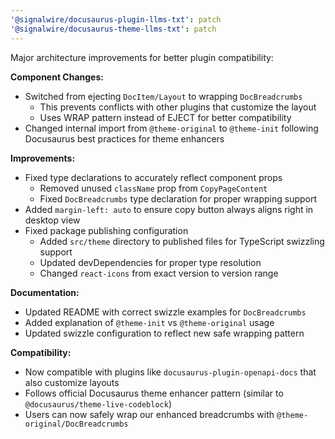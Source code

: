 ```yaml
---
'@signalwire/docusaurus-plugin-llms-txt': patch
'@signalwire/docusaurus-theme-llms-txt': patch
---
```


Major architecture improvements for better plugin compatibility:

**Component Changes:**

- Switched from ejecting `DocItem/Layout` to wrapping `DocBreadcrumbs`
  - This prevents conflicts with other plugins that customize the layout
  - Uses WRAP pattern instead of EJECT for better compatibility
- Changed internal import from `@theme-original` to `@theme-init` following Docusaurus best
  practices for theme enhancers

**Improvements:**

- Fixed type declarations to accurately reflect component props
  - Removed unused `className` prop from `CopyPageContent`
  - Fixed `DocBreadcrumbs` type declaration for proper wrapping support
- Added `margin-left: auto` to ensure copy button always aligns right in desktop view
- Fixed package publishing configuration
  - Added `src/theme` directory to published files for TypeScript swizzling support
  - Updated devDependencies for proper type resolution
  - Changed `react-icons` from exact version to version range

**Documentation:**

- Updated README with correct swizzle examples for `DocBreadcrumbs`
- Added explanation of `@theme-init` vs `@theme-original` usage
- Updated swizzle configuration to reflect new safe wrapping pattern

**Compatibility:**

- Now compatible with plugins like `docusaurus-plugin-openapi-docs` that also customize layouts
- Follows official Docusaurus theme enhancer pattern (similar to `@docusaurus/theme-live-codeblock`)
- Users can now safely wrap our enhanced breadcrumbs with `@theme-original/DocBreadcrumbs`
